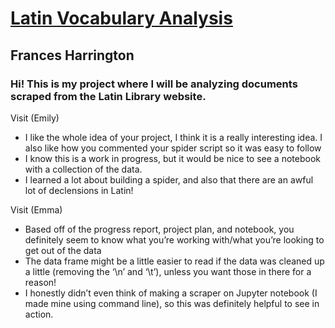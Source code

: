 # [Latin Vocabulary Analysis](https://github.com/Data-Science-for-Linguists-2021/Latin-Vocabulary-Analysis)
## Frances Harrington
### Hi! This is my project where I will be analyzing documents scraped from the Latin Library website.

Visit (Emily)
- I like the whole idea of your project, I think it is a really interesting idea. I also like how you commented your spider script so it was easy to follow
- I know this is a work in progress, but it would be nice to see a notebook with a collection of the data.
- I learned a lot about building a spider, and also that there are an awful lot of declensions in Latin!

Visit (Emma)
- Based off of the progress report, project plan, and notebook, you definitely seem to know what you’re working with/what you’re looking to get out of the data
- The data frame might be a little easier to read if the data was cleaned up a little (removing the ‘\n’ and ‘\t’), unless you want those in there for a reason!
- I honestly didn’t even think of making a scraper on Jupyter notebook (I made mine using command line), so this was definitely helpful to see in action.
